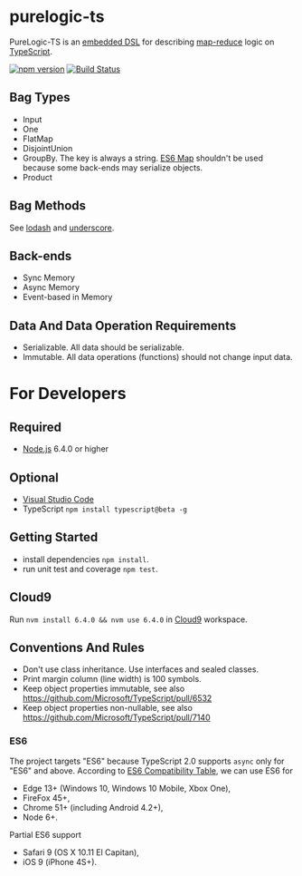 # purelogic-ts

PureLogic-TS is an
[embedded DSL](https://en.wikipedia.org/wiki/Domain-specific_language#Usage_patterns) for describing
[map-reduce](https://en.wikipedia.org/wiki/MapReduce) logic on
[TypeScript](http://www.typescriptlang.org/).

[![npm version](https://badge.fury.io/js/purelogic-ts.svg)](https://badge.fury.io/js/purelogic-ts)
[![Build Status](https://travis-ci.org/sergey-shandar/purelogic-ts.svg?branch=master)](https://travis-ci.org/sergey-shandar/purelogic-ts)

## Bag Types

- Input
- One
- FlatMap
- DisjointUnion
- GroupBy. The key is always a string. [ES6 Map](https://tc39.github.io/ecma262/#sec-map-objects) shouldn't be used because some back-ends may serialize objects.
- Product

## Bag Methods

See [lodash](https://lodash.com/docs) and [underscore](http://underscorejs.org/).

## Back-ends

- Sync Memory
- Async Memory
- Event-based in Memory

## Data And Data Operation Requirements

- Serializable. All data should be serializable.
- Immutable. All data operations (functions) should not change input data.

# For Developers

## Required

- [Node.js](https://nodejs.org/en/) 6.4.0 or higher

## Optional

- [Visual Studio Code](https://www.visualstudio.com/products/code-vs)
- TypeScript `npm install typescript@beta -g`

## Getting Started

- install dependencies `npm install`.
- run unit test and coverage `npm test`.

## Cloud9

Run `nvm install 6.4.0 && nvm use 6.4.0` in [Cloud9](https://c9.io) workspace.

## Conventions And Rules

- Don't use class inheritance. Use interfaces and sealed classes.
- Print margin column (line width) is 100 symbols.
- Keep object properties immutable, see also https://github.com/Microsoft/TypeScript/pull/6532
- Keep object properties non-nullable, see also https://github.com/Microsoft/TypeScript/pull/7140

### ES6

The project targets "ES6" because TypeScript 2.0 supports `async` only for "ES6" and above.
According to [ES6 Compatibility Table](http://kangax.github.io/compat-table/es6/), we can use ES6 for
- Edge 13+ (Windows 10, Windows 10 Mobile, Xbox One),
- FireFox 45+,
- Chrome 51+ (including Android 4.2+),
- Node 6+.

Partial ES6 support
- Safari 9 (OS X 10.11 El Capitan),
- iOS 9 (iPhone 4S+).
